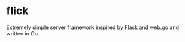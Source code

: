 # flick

Extremely simple server framework inspired by [Flask](http://flask.pocoo.org/) and [web.go](https://github.com/hoisie/web) and written in Go.
